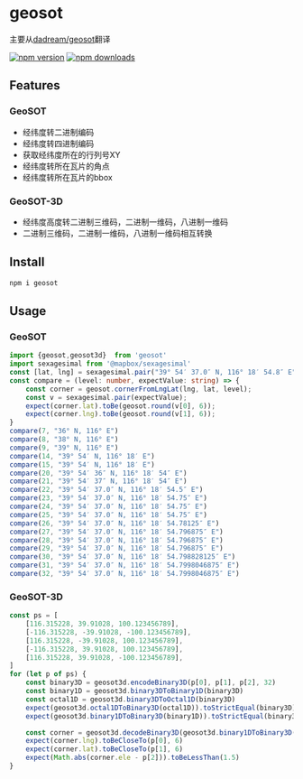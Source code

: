 # geosot

主要从[dadream/geosot](https://github.com/dadream/geosot)翻译

[![npm version](https://badgen.net/npm/v/geosot)](https://npm.im/geosot) [![npm downloads](https://badgen.net/npm/dm/geosot)](https://npm.im/geosot)

## Features

### GeoSOT
- 经纬度转二进制编码
- 经纬度转四进制编码
- 获取经纬度所在的行列号XY
- 经纬度转所在瓦片的角点
- 经纬度转所在瓦片的bbox

### GeoSOT-3D
- 经纬度高度转二进制三维码，二进制一维码，八进制一维码
- 二进制三维码，二进制一维码，八进制一维码相互转换


## Install

```bash
npm i geosot
```

## Usage

### GeoSOT
```typescript
import {geosot,geosot3d}  from 'geosot'
import sexagesimal from '@mapbox/sexagesimal'
const [lat, lng] = sexagesimal.pair("39° 54′ 37.0″ N, 116° 18′ 54.8″ E");
const compare = (level: number, expectValue: string) => {
    const corner = geosot.cornerFromLngLat(lng, lat, level);
    const v = sexagesimal.pair(expectValue);
    expect(corner.lat).toBe(geosot.round(v[0], 6));
    expect(corner.lng).toBe(geosot.round(v[1], 6));
}
compare(7, "36° N, 116° E")
compare(8, "38° N, 116° E")
compare(9, "39° N, 116° E")
compare(14, "39° 54′ N, 116° 18′ E")
compare(15, "39° 54′ N, 116° 18′ E")
compare(20, "39° 54′ 36″ N, 116° 18′ 54″ E")
compare(21, "39° 54′ 37″ N, 116° 18′ 54″ E")
compare(22, "39° 54′ 37.0″ N, 116° 18′ 54.5″ E")
compare(23, "39° 54′ 37.0″ N, 116° 18′ 54.75″ E")
compare(24, "39° 54′ 37.0″ N, 116° 18′ 54.75″ E")
compare(25, "39° 54′ 37.0″ N, 116° 18′ 54.75″ E")
compare(26, "39° 54′ 37.0″ N, 116° 18′ 54.78125″ E")
compare(27, "39° 54′ 37.0″ N, 116° 18′ 54.796875″ E")
compare(28, "39° 54′ 37.0″ N, 116° 18′ 54.796875″ E")
compare(29, "39° 54′ 37.0″ N, 116° 18′ 54.796875″ E")
compare(30, "39° 54′ 37.0″ N, 116° 18′ 54.798828125″ E")
compare(31, "39° 54′ 37.0″ N, 116° 18′ 54.7998046875″ E")
compare(32, "39° 54′ 37.0″ N, 116° 18′ 54.7998046875″ E")
```

### GeoSOT-3D

```typescript
const ps = [
    [116.315228, 39.91028, 100.123456789],
    [-116.315228, -39.91028, -100.123456789],
    [116.315228, -39.91028, 100.123456789],
    [-116.315228, 39.91028, 100.123456789],
    [116.315228, 39.91028, -100.123456789],
]
for (let p of ps) {
    const binary3D = geosot3d.encodeBinary3D(p[0], p[1], p[2], 32)
    const binary1D = geosot3d.binary3DToBinary1D(binary3D)
    const octal1D = geosot3d.binary3DToOctal1D(binary3D)
    expect(geosot3d.octal1DToBinary3D(octal1D)).toStrictEqual(binary3D);
    expect(geosot3d.binary1DToBinary3D(binary1D)).toStrictEqual(binary3D);

    const corner = geosot3d.decodeBinary3D(geosot3d.binary1DToBinary3D(binary1D));
    expect(corner.lng).toBeCloseTo(p[0], 6)
    expect(corner.lat).toBeCloseTo(p[1], 6)
    expect(Math.abs(corner.ele - p[2])).toBeLessThan(1.5)
}
```